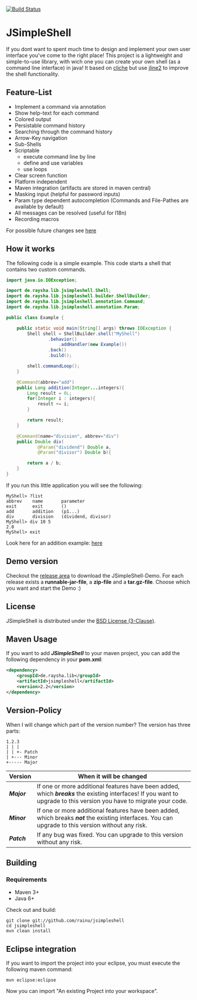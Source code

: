 [![Build Status](https://travis-ci.org/rainu/jsimpleshell.svg?branch=master)](https://travis-ci.org/rainu/jsimpleshell)

JSimpleShell
============

If you dont want to spent much time to design and implement your own user interface you've come to the right place! This project is a lightweight and simple-to-use library, with wich one you can create your own shell (as a command line interface) in java! It based on [cliche](https://code.google.com/p/cliche/) but use [jline2](https://github.com/jline/jline2/) to improve the shell functionality.

Feature-List
------------
* Implement a command via annotation
* Show help-text for each command
* Colored output
* Persistable command history
* Searching through the command history
* Arrow-Key navigation
* Sub-Shells
* Scriptable
	* execute command line by line
	* define and use variables
	* use loops
* Clear screen function
* Platform independent
* Maven integration (artifacts are stored in maven central)
* Masking input (helpful for password inputs)
* Param type dependent autocompletion (Commands and File-Pathes are available by default)
* All messages can be resolved (useful for l18n)
* Recording macros

For possible future changes see [here](https://github.com/rainu/jsimpleshell/labels/enhancement)

How it works
------------

The following code is a simple example. This code starts a shell that contains two custom commands.

```java
import java.io.IOException;

import de.raysha.lib.jsimpleshell.Shell;
import de.raysha.lib.jsimpleshell.builder.ShellBuilder;
import de.raysha.lib.jsimpleshell.annotation.Command;
import de.raysha.lib.jsimpleshell.annotation.Param;

public class Example {

	public static void main(String[] args) throws IOException {
		Shell shell = ShellBuilder.shell("MyShell")
				.behavior()
					.addHandler(new Example())
				.back()
				.build();

		shell.commandLoop();
	}

	@Command(abbrev="add")
	public Long addition(Integer...integers){
		Long result = 0L;
		for(Integer i : integers){
			result += i;
		}

		return result;
	}

	@Command(name="division", abbrev="div")
	public Double div(
			@Param("dividend") Double a,
			@Param("divisor") Double b){

		return a / b;
	}
}
```

If you run this little application you will see the following:

```
MyShell> ?list
abbrev    name       parameter
exit      exit       ()
add       addition   (p1...)
div       division   (dividend, divisor)
MyShell> div 10 5
2.0
MyShell> exit
```

Look here for an addition example: [here](https://github.com/rainu/jsimpleshell/blob/master/example/src/main/java/de/raysha/lib/jsimpleshell/example)

Demo version
------------

Checkout the [release area](https://github.com/rainu/jsimpleshell/releases) to download the JSimpleShell-Demo. For each release exists a __runnable-jar-file__, a __zip-file__ and a __tar.gz-file__. Choose which you want and start the Demo :)


License
-------

JSimpleShell is distributed under the [BSD License (3-Clause)](http://opensource.org/licenses/BSD-3-Clause).

Maven Usage
--------

If you want to add ___JSimpleShell___ to your maven project, you can add the following dependency in your __pom.xml__:

```xml
<dependency>
	<groupId>de.raysha.lib</groupId>
	<artifactId>jsimpleshell</artifactId>
	<version>2.2</version>
</dependency>
```

Version-Policy
--------------

When I will change which part of the version number? The version has three parts:

```
1.2.3
| | |
| | +- Patch
| +--- Minor
+----- Major
```

| Version| When it will be changed |
|--------|-----|
| ___Major___ | If one or more additional features have been added, which ___breaks___ the existing interfaces! If you want to upgrade to this version you have to migrate your code. |
| ___Minor___ | If one or more additional features have been added, which breaks ___not___ the existing interfaces. You can upgrade to this version without any risk.|
| ___Patch___ | If any bug was fixed. You can upgrade to this version without any risk. |

Building
--------

### Requirements

* Maven 3+
* Java 6+

Check out and build:

    git clone git://github.com/rainu/jsimpleshell
    cd jsimpleshell
    mvn clean install

Eclipse integration
--------------------

If you want to import the project into your eclipse, you must execute the following maven command:

    mvn eclipse:eclipse
    
Now you can import "An existing Project into your workspace".
